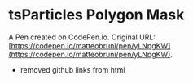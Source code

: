 # tsParticles Polygon Mask

A Pen created on CodePen.io. Original URL: [https://codepen.io/matteobruni/pen/yLNpgKW](https://codepen.io/matteobruni/pen/yLNpgKW).

- removed github links from html
